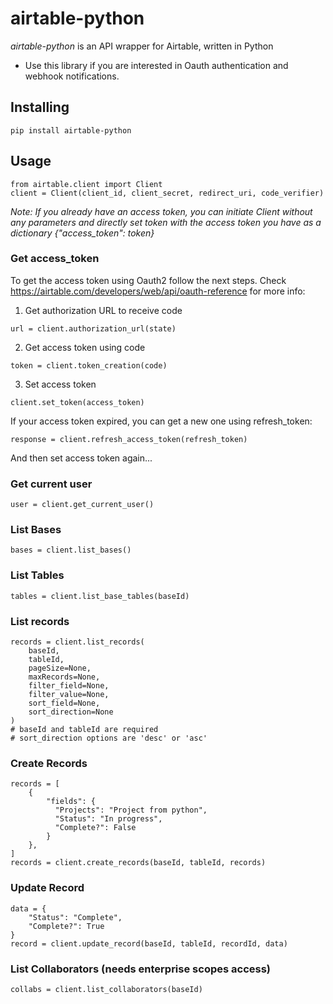 # airtable-python

*airtable-python* is an API wrapper for Airtable, written in Python
- Use this library if you are interested in Oauth authentication and webhook notifications.

## Installing
```
pip install airtable-python
```
## Usage
```
from airtable.client import Client
client = Client(client_id, client_secret, redirect_uri, code_verifier)
```
*Note: If you already have an access token, you can initiate Client without any parameters and directly set token with the access token you have as a dictionary {"access_token": token}*
### Get access_token
To get the access token using Oauth2 follow the next steps.
Check https://airtable.com/developers/web/api/oauth-reference for more info:

1. Get authorization URL to receive code
```
url = client.authorization_url(state)
```
2. Get access token using code
```
token = client.token_creation(code)
```
3. Set access token
```
client.set_token(access_token)
```
If your access token expired, you can get a new one using refresh_token:
```
response = client.refresh_access_token(refresh_token)
```
And then set access token again...  


### Get current user
```
user = client.get_current_user()
```
### List Bases
```
bases = client.list_bases()
```
### List Tables
```
tables = client.list_base_tables(baseId)
```
### List records
```
records = client.list_records(
    baseId, 
    tableId, 
    pageSize=None, 
    maxRecords=None, 
    filter_field=None, 
    filter_value=None, 
    sort_field=None, 
    sort_direction=None
)
# baseId and tableId are required
# sort_direction options are 'desc' or 'asc'
```
### Create Records
```
records = [
    {
        "fields": {
          "Projects": "Project from python",
          "Status": "In progress",
          "Complete?": False
        }
    },
]
records = client.create_records(baseId, tableId, records)
```
### Update Record
```
data = {
    "Status": "Complete",
    "Complete?": True
}
record = client.update_record(baseId, tableId, recordId, data)
```
### List Collaborators (needs enterprise scopes access)
```
collabs = client.list_collaborators(baseId)
```
